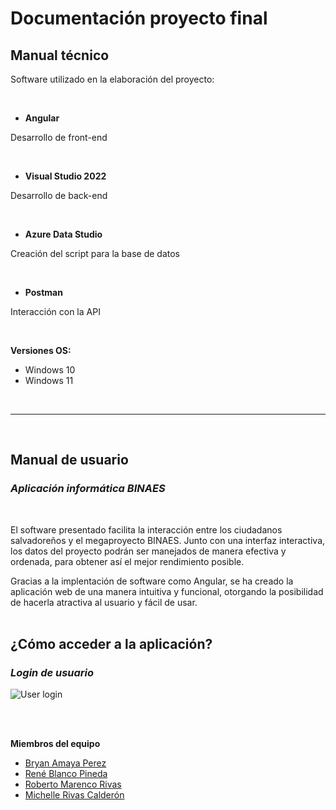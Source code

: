 # Documentación proyecto final

## **Manual técnico**
Software utilizado en la elaboración del proyecto:

<br>

* **Angular**

Desarrollo de front-end 

<br>

* **Visual Studio 2022**

Desarrollo de back-end

<br>

* **Azure Data Studio**

Creación del script para la base de datos

<br>

* **Postman**

Interacción con la API

<br>

**Versiones OS:** 
* Windows 10
* Windows 11

<br>

***

<br>

## **Manual de usuario**
### *Aplicación informática BINAES*

<br>

El software presentado facilita la interacción entre los ciudadanos salvadoreños y el megaproyecto BINAES. Junto con una interfaz interactiva, los datos del proyecto podrán ser manejados de manera efectiva y ordenada, para obtener así el mejor rendimiento posible.

Gracias a la implentación de software como Angular, se ha creado la aplicación web de una manera intuitiva y funcional, otorgando la posibilidad de hacerla atractiva al usuario y fácil de usar.
<br><br>
## **¿Cómo acceder a la aplicación?**
### *Login de usuario*

![User login](https://i.ibb.co/dbLSnJG/login.jpg)



<br><br>


**Miembros del equipo**
* [Bryan Amaya Perez](https://github.com/BryanZoldyckDev)
* [René Blanco Pineda](https://github.com/rnblanco)
* [Roberto Marenco Rivas](https://github.com/RAMarenco)
* [Michelle Rivas Calderón](https://github.com/mrivasc)


